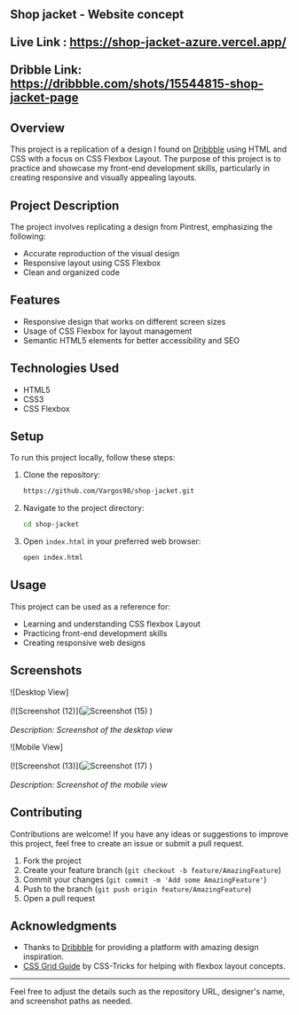 Shop jacket - Website concept<br/><br/>
Live Link : https://shop-jacket-azure.vercel.app/ <br/><br/>
Dribble Link: https://dribbble.com/shots/15544815-shop-jacket-page
---


## Overview
This project is a replication of a design I found on [Dribbble]((https://dribbble.com/shots/15544815-shop-jacket-page)) using HTML and CSS with a focus on CSS Flexbox Layout. The purpose of this project is to practice and showcase my front-end development skills, particularly in creating responsive and visually appealing layouts.



## Project Description
The project involves replicating a design from Pintrest, emphasizing the following:
- Accurate reproduction of the visual design
- Responsive layout using CSS Flexbox
- Clean and organized code

## Features
- Responsive design that works on different screen sizes
- Usage of CSS Flexbox for layout management
- Semantic HTML5 elements for better accessibility and SEO

## Technologies Used
- HTML5
- CSS3
- CSS Flexbox

## Setup
To run this project locally, follow these steps:
1. Clone the repository:
    ```bash
    https://github.com/Vargos98/shop-jacket.git
    ```
2. Navigate to the project directory:
    ```bash
    cd shop-jacket
    ```
3. Open `index.html` in your preferred web browser:
    ```bash
    open index.html
    ```

## Usage
This project can be used as a reference for:
- Learning and understanding CSS flexbox Layout
- Practicing front-end development skills
- Creating responsive web designs

## Screenshots
![Desktop View] <br/><br/>
(![Screenshot (12)](![Screenshot (15)](https://github.com/Vargos98/shop-jacket/assets/127929058/81055a93-511e-4694-ba37-0901dc92d620)
)
<br/><br/>
*Description: Screenshot of the desktop view*

![Mobile View] <br/><br/>
(![Screenshot (13)](![Screenshot (17)](https://github.com/Vargos98/shop-jacket/assets/127929058/3c7d27ff-f4f5-4f13-b76e-1c81bd122680)
)
<br/><br/>
*Description: Screenshot of the mobile view*

## Contributing
Contributions are welcome! If you have any ideas or suggestions to improve this project, feel free to create an issue or submit a pull request.

1. Fork the project
2. Create your feature branch (`git checkout -b feature/AmazingFeature`)
3. Commit your changes (`git commit -m 'Add some AmazingFeature'`)
4. Push to the branch (`git push origin feature/AmazingFeature`)
5. Open a pull request



## Acknowledgments
- Thanks to [Dribbble](https://in.pintrest.com/) for providing a platform with amazing design inspiration.
- [CSS Grid Guide](https://developer.mozilla.org/en-US/docs/Learn/CSS/CSS_layout/Flexbox) by CSS-Tricks for helping with flexbox layout concepts.

---

Feel free to adjust the details such as the repository URL, designer's name, and screenshot paths as needed.

